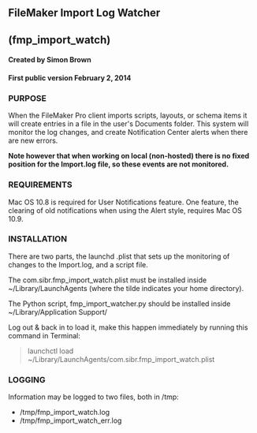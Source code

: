 ## FileMaker Import Log Watcher
## (fmp_import_watch)

#### Created by Simon Brown
#### First public version February 2, 2014

### PURPOSE

When the FileMaker Pro client imports scripts, layouts, or schema items it will create entries in a file in the user's Documents folder. This system will monitor the log changes, and create Notification Center alerts when there are new errors.

**Note however that when working on local (non-hosted) there is no fixed position for the Import.log file, so these events are not monitored.**

### REQUIREMENTS

Mac OS 10.8 is required for User Notifications feature. One feature, the clearing of old notifications when using the Alert style, requires Mac OS 10.9.

### INSTALLATION

There are two parts, the launchd .plist that sets up the monitoring of changes to the Import.log, and a script file.

The com.sibr.fmp_import_watch.plist must be installed inside ~/Library/LaunchAgents (where the tilde indicates your home directory).

The Python script, fmp_import_watcher.py should be installed inside ~/Library/Application Support/

Log out & back in to load it, make this happen immediately by running this command in Terminal:

> launchctl load ~/Library/LaunchAgents/com.sibr.fmp_import_watch.plist

### LOGGING

Information may be logged to two files, both in /tmp:

* /tmp/fmp_import_watch.log
* /tmp/fmp_import_watch_err.log

